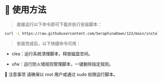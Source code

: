 # 📄 使用方法

> 直接运行以下命令即可下载并执行安装脚本：

```bash
curl -L https://raw.githubusercontent.com/SeraphinaDawn/123/main/install.sh -o install.sh && chmod +x install.sh && ./install.sh      
```

> 安装完成后，以下快捷命令可用：
>

- clea：运行系统清理脚本，释放磁盘空间。


- ufw：运行防火墙规则管理脚本，一键删除指定规则。



📌 注意事项
请确保以 root 用户或通过 sudo 权限运行脚本。
